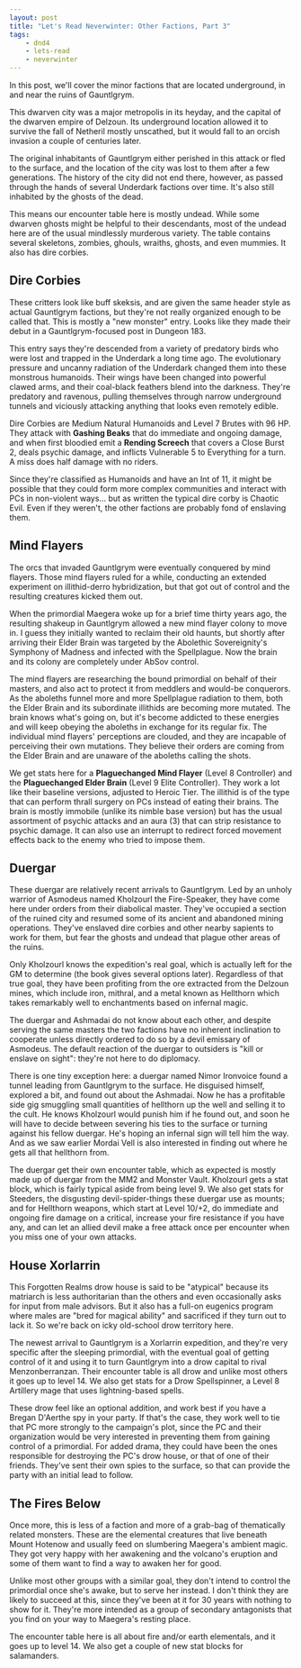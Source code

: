 ```yaml
---
layout: post
title: "Let's Read Neverwinter: Other Factions, Part 3"
tags:
    - dnd4
    - lets-read
    - neverwinter
---
```


In this post, we'll cover the minor factions that are located underground, in
and near the ruins of Gauntlgrym.

This dwarven city was a major metropolis in its heyday, and the capital of the
dwarven empire of Delzoun. Its underground location allowed it to survive the
fall of Netheril mostly unscathed, but it would fall to an orcish invasion a
couple of centuries later.

The original inhabitants of Gauntlgrym either perished in this attack or fled to
the surface, and the location of the city was lost to them after a few
generations. The history of the city did not end there, however, as passed
through the hands of several Underdark factions over time. It's also still
inhabited by the ghosts of the dead.

This means our encounter table here is mostly undead. While some dwarven ghosts
might be helpful to their descendants, most of the undead here are of the usual
mindlessly murderous variety. The table contains several skeletons, zombies,
ghouls, wraiths, ghosts, and even mummies. It also has dire corbies.

## Dire Corbies

These critters look like buff skeksis, and are given the same header style as
actual Gauntlgrym factions, but they're not really organized enough to be called
that. This is mostly a "new monster" entry. Looks like they made their debut in
a Gauntlgrym-focused post in Dungeon 183.

This entry says they're descended from a variety of predatory birds who were
lost and trapped in the Underdark a long time ago. The evolutionary pressure and
uncanny radiation of the Underdark changed them into these monstrous
humanoids. Their wings have been changed into powerful clawed arms, and their
coal-black feathers blend into the darkness. They're predatory and ravenous,
pulling themselves through narrow underground tunnels and viciously attacking
anything that looks even remotely edible.

Dire Corbies are Medium Natural Humanoids and Level 7 Brutes with 96 HP. They
attack with **Gashing Beaks** that do immediate and ongoing damage, and when
first bloodied emit a **Rending Screech** that covers a Close Burst 2, deals
psychic damage, and inflicts Vulnerable 5 to Everything for a turn. A miss does
half damage with no riders.

Since they're classified as Humanoids and have an Int of 11, it might be
possible that they could form more complex communities and interact with PCs in
non-violent ways... but as written the typical dire corby is Chaotic Evil. Even
if they weren't, the other factions are probably fond of enslaving them.

## Mind Flayers

The orcs that invaded Gauntlgrym were eventually conquered by mind
flayers. Those mind flayers ruled for a while, conducting an extended experiment
on illithid-derro hybridization, but that got out of control and the resulting
creatures kicked them out.

When the primordial Maegera woke up for a brief time thirty years ago, the
resulting shakeup in Gauntlgrym allowed a new mind flayer colony to move in. I
guess they initially wanted to reclaim their old haunts, but shortly after
arriving their Elder Brain was targeted by the Abolethic Sovereignity's Symphony
of Madness and infected with the Spellplague. Now the brain and its colony are
completely under AbSov control.

The mind flayers are researching the bound primordial on behalf of their
masters, and also act to protect it from meddlers and would-be conquerors. As
the aboleths funnel more and more Spellplague radiation to them, both the Elder
Brain and its subordinate illithids are becoming more mutated. The brain knows
what's going on, but it's become addicted to these energies and will keep
obeying the aboleths in exchange for its regular fix. The individual mind
flayers' perceptions are clouded, and they are incapable of perceiving their own
mutations. They believe their orders are coming from the Elder Brain and are
unaware of the aboleths calling the shots.

We get stats here for a **Plaguechanged Mind Flayer** (Level 8 Controller) and
the **Plaguechanged Elder Brain** (Level 9 Elite Controller). They work a lot
like their baseline versions, adjusted to Heroic Tier. The illithid is of the
type that can perform thrall surgery on PCs instead of eating their brains. The
brain is mostly immobile (unlike its nimble base version) but has the usual
assortment of psychic attacks and an aura (3) that can strip resistance to
psychic damage. It can also use an interrupt to redirect forced movement effects
back to the enemy who tried to impose them.

## Duergar

These duergar are relatively recent arrivals to Gauntlgrym. Led by an unholy
warrior of Asmodeus named Kholzourl the Fire-Speaker, they have come here under
orders from their diabolical master. They've occupied a section of the ruined
city and resumed some of its ancient and abandoned mining operations. They've
enslaved dire corbies and other nearby sapients to work for them, but fear the
ghosts and undead that plague other areas of the ruins.

Only Kholzourl knows the expedition's real goal, which is actually left for the
GM to determine (the book gives several options later). Regardless of that true
goal, they have been profiting from the ore extracted from the Delzoun mines,
which include iron, mithral, and a metal known as Hellthorn which takes
remarkably well to enchantments based on infernal magic.

The duergar and Ashmadai do not know about each other, and despite serving the
same masters the two factions have no inherent inclination to cooperate unless
directly ordered to do so by a devil emissary of Asmodeus. The default reaction
of the duergar to outsiders is "kill or enslave on sight": they're not here to
do diplomacy.

There is one tiny exception here: a duergar named Nimor Ironvoice found a tunnel
leading from Gauntlgrym to the surface. He disguised himself, explored a bit,
and found out about the Ashmadai. Now he has a profitable side gig smuggling
small quantities of hellthorn up the well and selling it to the cult. He knows
Kholzourl would punish him if he found out, and soon he will have to decide
between severing his ties to the surface or turning against his fellow
duergar. He's hoping an infernal sign will tell him the way. And as we saw
earlier Mordai Vell is also interested in finding out where he gets all that
hellthorn from.

The duergar get their own encounter table, which as expected is mostly made up
of duergar from the MM2 and Monster Vault. Kholzourl gets a stat block, which is
fairly typical aside from being level 9. We also get stats for Steeders, the
disgusting devil-spider-things these duergar use as mounts; and for Hellthorn
weapons, which start at Level 10/+2, do immediate and ongoing fire damage on a
critical, increase your fire resistance if you have any, and can let an allied
devil make a free attack once per encounter when you miss one of your own
attacks.

## House Xorlarrin

This Forgotten Realms drow house is said to be "atypical" because its matriarch
is less authoritarian than the others and even occasionally asks for input from
male advisors. But it also has a full-on eugenics program where males are "bred
for magical ability" and sacrificed if they turn out to lack it. So we're back
on icky old-school drow territory here.

The newest arrival to Gauntlgrym is a Xorlarrin expedition, and they're very
specific after the sleeping primordial, with the eventual goal of getting
control of it and using it to turn Gauntlgrym into a drow capital to rival
Menzonberranzan. Their encounter table is all drow and unlike most others it
goes up to level 14. We also get stats for a Drow Spellspinner, a Level 8
Artillery mage that uses lightning-based spells.

These drow feel like an optional addition, and work best if you have a Bregan
D'Aerthe spy in your party. If that's the case, they work well to tie that PC
more strongly to the campaign's plot, since the PC and their organization would
be very interested in preventing them from gaining control of a primordial. For
added drama, they could have been the ones responsible for destroying the PC's
drow house, or that of one of their friends. They've sent their own spies to the
surface, so that can provide the party with an initial lead to follow.

## The Fires Below

Once more, this is less of a faction and more of a grab-bag of thematically
related monsters. These are the elemental creatures that live beneath Mount
Hotenow and usually feed on slumbering Maegera's ambient magic. They got very
happy with her awakening and the volcano's eruption and some of them want to
find a way to awaken her for good.

Unlike most other groups with a similar goal, they don't intend to control the
primordial once she's awake, but to serve her instead. I don't think they are
likely to succeed at this, since they've been at it for 30 years with nothing to
show for it. They're more intended as a group of secondary antagonists that you
find on your way to Maegera's resting place.

The encounter table here is all about fire and/or earth elementals, and it goes
up to level 14. We also get a couple of new stat blocks for salamanders.
